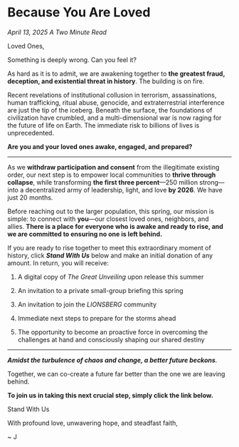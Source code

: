 # Because You Are Loved
*April 13, 2025*
*A Two Minute Read*

Loved Ones, 

Something is deeply wrong. Can you feel it?  

As hard as it is to admit, we are awakening together to **the greatest fraud, deception, and existential threat in history**. The building is on fire.

Recent revelations of institutional collusion in terrorism, assassinations, human trafficking, ritual abuse, genocide, and extraterrestrial interference are just the tip of the iceberg. Beneath the surface, the foundations of civilization have crumbled, and a multi-dimensional war is now raging for the future of life on Earth. The immediate risk to billions of lives is unprecedented.

**Are you and your loved ones awake, engaged, and prepared?**  

___

As we **withdraw participation and consent** from the illegitimate existing order, our next step is to empower local communities to **thrive through collapse**, while transforming **the first three percent**—250 million strong—into a decentralized army of leadership, light, and love **by 2026**. We have just 20 months.

Before reaching out to the larger population, this spring, our mission is simple: to connect with **you**—our closest loved ones, neighbors, and allies. **There is a place for everyone who is awake and ready to rise, and we are committed to ensuring no one is left behind.**

If you are ready to rise together to meet this extraordinary moment of history, click _**Stand With Us**_ below and make an initial donation of any amount. In return, you will receive:

1. A digital copy of _The Great Unveiling_ upon release this summer  
    
2. An invitation to a private small-group briefing this spring  
    
3. An invitation to join the _LIONSBERG_ community  
    
4. Immediate next steps to prepare for the storms ahead  
    
5. The opportunity to become an proactive force in overcoming the challenges at hand and consciously shaping our shared destiny  

___

***Amidst the turbulence of chaos and change, a better future beckons***. 

Together, we can co-create a future far better than the one we are leaving behind.

**To join us in taking this next crucial step, simply click the link below.**

<a class='kindful-donate-btn' id='kindful-donate-btn-991b40b3-0f60-41fb-9679-b2faa8482284'>Stand With Us</a>
<script src='https://lionsberg-bloom.kindful.com/embeds/991b40b3-0f60-41fb-9679-b2faa8482284/init.js?type=button' data-embed-id='991b40b3-0f60-41fb-9679-b2faa8482284' data-lookup-type='jquery-selector' data-lookup-value='#kindful-donate-btn-991b40b3-0f60-41fb-9679-b2faa8482284'></script>

With profound love, unwavering hope, and steadfast faith,

~ J
